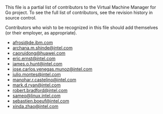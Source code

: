 This file is a partial list of contributors to the Virtual Machine
Manager for Go project. To see the full list of contributors, see the
revision history in source control.

Contributors who wish to be recognized in this file should add
themselves (or their employer, as appropriate).

- afrosi@de.ibm.com
- archana.m.shinde@intel.com
- caoruidong@huawei.com
- eric.ernst@intel.com
- james.o.hunt@intel.com
- jose.carlos.venegas.munoz@intel.com
- julio.montes@intel.com
- manohar.r.castelino@intel.com
- mark.d.ryan@intel.com
- robert.bradford@intel.com
- sameo@linux.intel.com
- sebastien.boeuf@intel.com
- xinda.zhao@intel.com
